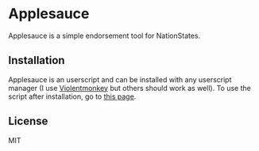 # Applesauce

Applesauce is a simple endorsement tool for NationStates.

## Installation

Applesauce is an userscript and can be installed with any userscript manager (I use [Violentmonkey](https://violentmonkey.github.io/get-it/) but others should work as well). To use the script after installation, go to [this page](https://www.nationstates.net/template-overall=none/page=blank/x-applesauce=endo).

## License

MIT
